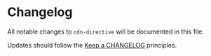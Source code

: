 # Changelog

All notable changes to `cdn-directive` will be documented in this file.

Updates should follow the [Keep a CHANGELOG](http://keepachangelog.com/) principles.

